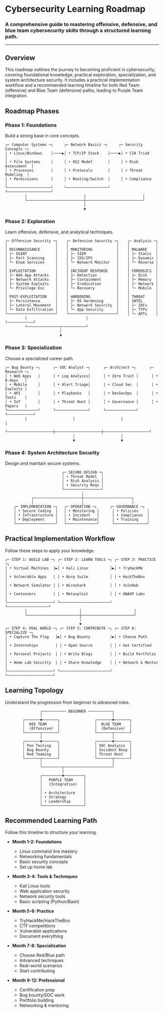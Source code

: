 # Cybersecurity Learning Roadmap
### A comprehensive guide to mastering offensive, defensive, and blue team cybersecurity skills through a structured learning path.

---

## Overview
This roadmap outlines the journey to becoming proficient in cybersecurity, covering foundational knowledge, practical exploration, specialization, and system architecture security. It includes a practical implementation workflow and a recommended learning timeline for both Red Team (offensive) and Blue Team (defensive) paths, leading to Purple Team integration.

## Roadmap Phases

### Phase 1: Foundations
Build a strong base in core concepts.

```
┌─ Computer Systems ─┐     ┌─ Network Basics ─┐     ┌─ Security Concepts ─┐
│ • Linux/Windows    │────▶│ • TCP/IP Stack    │────▶│ • CIA Triad        │
│ • File Systems     │     │ • OSI Model       │     │ • Risk Assessment  │
│ • Processes        │     │ • Protocols       │     │ • Threat Modeling  │
│ • Permissions      │     │ • Routing/Switch  │     │ • Compliance       │
└────────────────────┘     └───────────────────┘     └────────────────────┘
         │                          │                          │
         └──────────────────────────┼──────────────────────────┘
                                    │
                                    ▼
```

### Phase 2: Exploration
Learn offensive, defensive, and analytical techniques.

```
┌─ Offensive Security ─┐    ┌─ Defensive Security ─┐    ┌─ Analysis ─┐
│                      │    │                      │    │            │
│ RECONNAISSANCE       │    │ MONITORING           │    │ MALWARE    │
│ ├─ OSINT             │    │ ├─ SIEM              │    │ ├─ Static  │
│ ├─ Port Scanning     │    │ ├─ IDS/IPS           │    │ ├─ Dynamic │
│ └─ Enum Services     │    │ └─ Network Monitor   │    │ └─ Reverse │
│                      │    │                      │    │            │
│ EXPLOITATION         │    │ INCIDENT RESPONSE    │    │ FORENSICS  │
│ ├─ Web App Attacks   │    │ ├─ Detection         │    │ ├─ Disk    │
│ ├─ Network Attacks   │    │ ├─ Containment       │    │ ├─ Memory  │
│ ├─ System Exploits   │    │ ├─ Eradication       │    │ ├─ Network │
│ └─ Privilege Esc     │    │ └─ Recovery          │    │ └─ Mobile  │
│                      │    │                      │    │            │
│ POST-EXPLOITATION    │    │ HARDENING            │    │ THREAT     │
│ ├─ Persistence       │    │ ├─ OS Hardening      │    │ INTEL      │
│ ├─ Lateral Movement  │    │ ├─ Network Security  │    │ ├─ IOCs    │
│ └─ Data Exfiltration │    │ └─ App Security      │    │ ├─ TTPs    │
└──────────────────────┘    └──────────────────────┘    │ └─ APTs    │
         │                           │                   └────────────┘
         └───────────────┬───────────┘
                         │
                         ▼
```

### Phase 3: Specialization
Choose a specialized career path.

```
┌─ Bug Bounty ─┐      ┌─ SOC Analyst ─┐      ┌─ Architect ─┐      ┌─ Research ─┐
│ • Web Apps   │      │ • Log Analysis│      │ • Zero Trust │      │ • 0-days   │
│ • Mobile     │      │ • Alert Triage│      │ • Cloud Sec  │      │ • Exploits │
│ • API        │      │ • Playbooks   │      │ • DevSecOps  │      │ • Tools    │
│ • IoT        │      │ • Threat Hunt │      │ • Governance │      │ • Papers   │
└──────────────┘      └───────────────┘      └──────────────┘      └────────────┘
         │                     │                     │                     │
         └─────────────────────┼─────────────────────┼─────────────────────┘
                               │                     │
                               ▼                     ▼
```

### Phase 4: System Architecture Security
Design and maintain secure systems.

```
                          ┌─ SECURE DESIGN ─┐
                          │ • Threat Model  │
                          │ • Risk Analysis │
                          │ • Security Reqs │
                          └─────────────────┘
                                   │
            ┌──────────────────────┼──────────────────────┐
            │                      │                      │
    ┌─ IMPLEMENTATION ─┐   ┌─ OPERATION ─┐      ┌─ GOVERNANCE ─┐
    │ • Secure Coding  │   │ • Monitoring │      │ • Policies    │
    │ • Infrastructure │   │ • Incident   │      │ • Compliance  │
    │ • Deployment     │   │ • Maintenance│      │ • Training    │
    └──────────────────┘   └──────────────┘      └───────────────┘
```

## Practical Implementation Workflow
Follow these steps to apply your knowledge.

```
┌─ STEP 1: BUILD LAB ─┐ ┌─ STEP 2: LEARN TOOLS ─┐ ┌─ STEP 3: PRACTICE ─┐
│ • Virtual Machines  │▶│ • Kali Linux          │▶│ • TryHackMe       │
│ • Vulnerable Apps   │ │ • Burp Suite          │ │ • HackTheBox      │
│ • Network Simulator │ │ • Wireshark           │ │ • VulnHub         │
│ • Containers        │ │ • Metasploit          │ │ • OWASP Labs      │
└─────────────────────┘ └───────────────────────┘ └───────────────────┘
         │                        │                        │
         └────────────────────────┼────────────────────────┘
                                  │
                                  ▼
┌─ STEP 4: REAL WORLD ─┐ ┌─ STEP 5: CONTRIBUTE ─┐ ┌─ STEP 6: SPECIALIZE ─┐
│ • Capture The Flag   │▶│ • Bug Bounty         │▶│ • Choose Path       │
│ • Internships        │ │ • Open Source        │ │ • Get Certified     │
│ • Personal Projects  │ │ • Write Blogs        │ │ • Build Portfolio   │
│ • Home Lab Security  │ │ • Share Knowledge    │ │ • Network & Mentor  │
└─────────────────────┘ └───────────────────────┘ └─────────────────────┘
```

## Learning Topology
Understand the progression from beginner to advanced roles.

```
                ┌─────────── BEGINNER ───────────┐
                │                                │
        ┌───────▼───────┐                ┌───────▼───────┐
        │  RED TEAM     │                │  BLUE TEAM    │
        │  (Offensive)  │                │  (Defensive)  │
        └───────┬───────┘                └───────┬───────┘
                │                                │
        ┌───────▼───────┐                ┌───────▼───────┐
        │ Pen Testing   │                │ SOC Analysis  │
        │ Bug Bounty    │                │ Incident Resp │
        │ Red Teaming   │                │ Threat Hunt   │
        └───────┬───────┘                └───────┬───────┘
                │                                │
                └─────────┬──────────────────────┘
                          │
                ┌─────────▼─────────┐
                │   PURPLE TEAM     │
                │   (Integration)   │
                │                   │
                │ • Architecture    │
                │ • Strategy        │
                │ • Leadership      │
                └───────────────────┘
```

## Recommended Learning Path
Follow this timeline to structure your learning.

- **Month 1-2: Foundations**
  - Linux command line mastery
  - Networking fundamentals
  - Basic security concepts
  - Set up home lab

- **Month 3-4: Tools & Techniques**
  - Kali Linux tools
  - Web application security
  - Network security tools
  - Basic scripting (Python/Bash)

- **Month 5-6: Practice**
  - TryHackMe/HackTheBox
  - CTF competitions
  - Vulnerable applications
  - Document everything

- **Month 7-8: Specialization**
  - Choose Red/Blue path
  - Advanced techniques
  - Real-world scenarios
  - Start contributing

- **Month 9-12: Professional**
  - Certification prep
  - Bug bounty/SOC work
  - Portfolio building
  - Networking & mentoring
